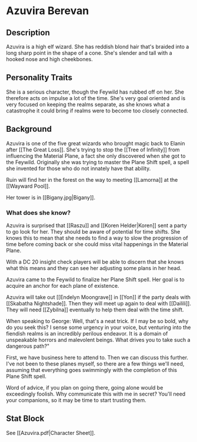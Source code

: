 # Azuvira Berevan
## Description
Azuvira is a high elf wizard. She has reddish blond hair that's braided into a long sharp point in the shape of a cone. She's slender and tall with a hooked nose and high cheekbones.

## Personality Traits
She is a serious character, though the Feywild has rubbed off on her. She therefore acts on impulse a lot of the time. She's very goal oriented and is very focused on keeping the realms separate, as she knows what a catastrophe it could bring if realms were to become too closely connected. 
## Background
Azuvira is one of the five great wizards who brought magic back to Elanin after [[The Great Loss]]. She's trying to stop the [[Tree of Infinity]] from influencing the Material Plane, a fact she only discovered when she got to the Feywild. Originally she was trying to master the Plane Shift spell, a spell she invented for those who do not innately have that ability. 

Ruin will find her in the forest on the way to meeting [[Lamorna]] at the [[Wayward Pool]].

Her tower is in [[Bigany.jpg|Bigany]].

### What does she know?
Azuvira is surprised that [[Raszu]] and [[Koren Helder|Koren]] sent a party to go look for her. They should be aware of potential for time shifts. She knows this to mean that she needs to find a way to slow the progression of time before coming back or she could miss vital happenings in the Material Plane.

With a DC 20 insight check players will be able to discern that she knows what this means and they can see her adjusting some plans in her head. 

Azuvira came to the Feywild to finalize her Plane Shift spell. Her goal is to acquire an anchor for each plane of existence.

Azuvira will take out [[Endelyn Moongrave]] in [[Yon]] if the party deals with [[Skabatha Nightshade]]. Then they will meet up again to deal with [[Dailili]]. They will need [[Zybilna]] eventually to help them deal with the time shift. 

When speaking to George:
Well, that's a neat trick. If I may be so bold, why do you seek this? I sense some urgency in your voice, but venturing into the fiendish realms is an incredibly perilous endeavor. It is a domain of unspeakable horrors and malevolent beings. What drives you to take such a dangerous path?"

First, we have business here to attend to. Then we can discuss this further. I've not been to these planes myself, so there are a few things we'll need, assuming that everything goes swimmingly with the completion of this Plane Shift spell.

Word of advice, if you plan on going there, going alone would be exceedingly foolish. Why communicate this with me in secret? You'll need your companions, so it may be time to start trusting them.


## Stat Block
See [[Azuvira.pdf|Character Sheet]].

